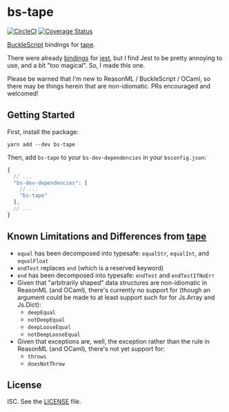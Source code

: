 # bs-tape

[![CircleCI](https://circleci.com/gh/jeffreywescott/bs-tape.svg?style=svg)](https://circleci.com/gh/jeffreywescott/bs-tape) [![Coverage Status](https://coveralls.io/repos/github/jeffreywescott/bs-tape/badge.svg?branch=coverage-quality)](https://coveralls.io/github/jeffreywescott/bs-tape?branch=coverage-quality)

[BuckleScript][BuckleScript] bindings for [tape][tape].

There were already [bindings][bs-jest] for [jest][jest], but I find Jest to be pretty annoying to use, and a bit "too magical". So, I made this one.

Please be warned that I'm new to ReasonML / BuckleScript / OCaml, so there may be things herein that are non-idiomatic. PRs encouraged and welcomed!

## Getting Started

First, install the package:

```
yarn add --dev bs-tape
```

Then, add `bs-tape` to your `bs-dev-dependencies` in your `bsconfig.json`:

```javascript
{
  // ...
  "bs-dev-dependencies": [
    // ...
    "bs-tape"
  ],
  // ...
}
```

## Known Limitations and Differences from [tape][tape]

- `equal` has been decomposed into typesafe: `equalStr`, `equalInt`, and `equalFloat`
- `endTest` replaces `end` (which is a reserved keyword)
- `end` has been decomposed into typesafe: `endTest` and `endTestIfNoErr`
- Given that "arbitrarily shaped" data structures are non-idiomatic in ReasonML (and OCaml), there's currently no support for (though an argument could be made to at least support such for for Js.Array and Js.Dict):
  - `deepEqual`
  - `notDeepEqual`
  - `deepLooseEqual`
  - `notDeepLooseEqual`
- Given that exceptions are, well, the exception rather than the rule in ReasonML (and OCaml), there's not yet support for:
  - `throws`
  - `doesNotThrow`

## License

ISC. See the [LICENSE](./LICENSE) file.

<!-- links -->
[BuckleScript]: https://bucklescript.github.io/
[tape]: https://github.com/substack/tape
[bs-jest]: https://github.com/glennsl/bs-jest
[jest]: https://github.com/facebook/jest